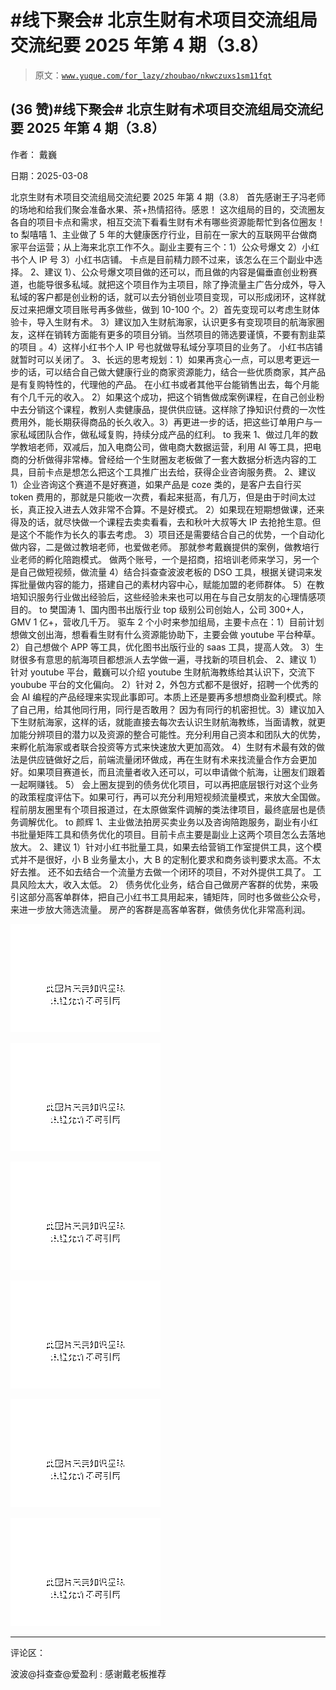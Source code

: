 # #线下聚会# 北京生财有术项目交流组局交流纪要 2025 年第 4 期（3.8）

> 原文：[`www.yuque.com/for_lazy/zhoubao/nkwczuxs1sm11fqt`](https://www.yuque.com/for_lazy/zhoubao/nkwczuxs1sm11fqt)

## (36 赞)#线下聚会# 北京生财有术项目交流组局交流纪要 2025 年第 4 期（3.8）

作者： 戴巍

日期：2025-03-08

北京生财有术项目交流组局交流纪要 2025 年第 4 期（3.8） 首先感谢王子冯老师的场地和给我们聚会准备水果、茶+热情招待。感恩！
这次组局的目的，交流圈友各自的项目卡点和需求，相互交流下看看生财有术有哪些资源能帮忙到各位圈友！ to 梨嘻嘻
1、主业做了 5 年的大健康医疗行业，目前在一家大的互联网平台做商家平台运营；从上海来北京工作不久。副业主要有三个：1）公众号爆文 2）小红书个人 IP 号
3）小红书店铺。 卡点是目前精力顾不过来，该怎么在三个副业中选择。
2、建议 1）、公众号爆文项目做的还可以，而且做的内容是偏垂直创业粉赛道，也能导很多私域。就把这个项目作为主项目，除了挣流量主广告分成外，导入私域的客户都是创业粉的话，就可以去分销创业项目变现，可以形成闭环，这样就反过来把爆文项目账号再多做些，做到 10-100 个。2）首先变现可以考虑生财体验卡，导入生财有术。
3）建议加入生财航海家，认识更多有变现项目的航海家圈友，这样在销转方面能有更多的项目分销。当然项目的筛选要谨慎，不要有割韭菜的项目
。4）这样小红书个人 IP 号也就做导私域分享项目的业务了。 小红书店铺就暂时可以关闭了。
3、长远的思考规划：1）如果再贪心一点，可以思考更远一步的话，可以结合自己做大健康行业的商家资源能力，结合一些优质商家，其产品是有复购特性的，代理他的产品。
在小红书或者其他平台能销售出去，每个月能有个几千元的收入。
2）如果这个成功，把这个销售做成案例课程，在自己创业粉中去分销这个课程，教别人卖健康品，提供供应链。这样除了挣知识付费的一次性费用外，能长期获得商品的长久收入。3）再更进一步的话，把这些订单用户与一家私域团队合作，做私域复购，持续分成产品的红利。
to 我来
1、做过几年的数学教培老师，双减后，加入电商公司，做电商大数据运营，利用 AI 等工具，把电商的分析做得非常棒。曾经给一个生财圈友老板做了一套大数据分析选内容的工具，目前卡点是想怎么把这个工具推广出去给，获得企业咨询服务费。
2、建议 1）企业咨询这个赛道不是好赛道，如果产品是 coze 类的，是客户去自行买 token 费用的，那就是只能收一次费，看起来挺高，有几万，但是由于时间太过长，真正投入进去人效非常不合算。不是好模式。
2）如果现在短期想做课，还来得及的话，就尽快做一个课程去卖卖看看，去和秋叶大叔等大 IP 去抢抢生意。但是这个不能作为长久的事去考虑。
3）项目还是需要结合自己的优势，一个自动化做内容，二是做过教培老师，也爱做老师。 那就参考戴巍提供的案例，做教培行业老师的孵化陪跑模式。
做两个账号，一个是招商，招培训老师来学习，另一个是自己做短视频，做流量 4）结合抖查查波波老板的 DSO 工具，根据关键词来发挥批量做内容的能力，搭建自己的素材内容中心，赋能加盟的老师群体。
5）在教培知识服务行业做出经验后，这些经验未来也可以用在与自己女朋友的心理情感项目的。 to 樊国涛
1、国内图书出版行业 top 级别公司创始人，公司 300+人，GMV 1 亿+，营收几千万。
驱车 2 个小时来参加组局，主要卡点在：1）目前计划想做文创出海，想看看生财有什么资源能协助下，主要会做 youtube 平台种草。
2）自己想做个 APP 等工具，优化图书出版行业的 saas 工具，提高人效。 3）生财很多有意思的航海项目都想派人去学做一遍，寻找新的项目机会、
2、建议 1）针对 youtube 平台，戴巍可以介绍 youtube 生财航海教练给其认识下，交流下 youbube 平台的文化偏向。
2）针对 2，外包方式都不是很好，招聘一个优秀的会 AI 编程的产品经理来实现此事即可。本质上还是要再多想想商业盈利模式。除了自己用，给其他同行用，同行是否敢用？
因为有同行的机密担忧。3）建议加入下生财航海家，这样的话，就能直接去每次去认识生财航海教练，当面请教，就更加能分辨项目的潜力以及资源的整合可能性。充分利用自己资本和团队大的优势，来孵化航海家或者联合投资等方式来快速放大更加高效。
4）生财有术最有效的做法是供应链做好之后，前端流量闭环做成，再在生财有术来找流量合作方会更加好。如果项目赛道长，而且流量者收入还可以，可以申请做个航海，让圈友们跟着一起啊赚钱。
5）
会上圈友提到的债务优化项目，可以再把底层银行对这个业务的政策程度评估下。如果可行，再可以充分利用短视频流量模式，来放大全国做。程前朋友圈里有个项目报道过，在太原做案件调解的类法律项目，最终底层也是债务调解优化。
to 颜辉 1、主业做法拍房买卖业务以及咨询陪跑服务，副业有小红书批量矩阵工具和债务优化的项目。目前卡点主要是副业上这两个项目怎么去落地放大。 2、建议
1）针对小红书批量工具，如果去给营销工作室提供工具，这个模式并不是很好，小 B 业务量太小，大 B 的定制化要求和商务谈判要求太高。不太好去推。
还不如去结合一个流量方去做一个闭环的项目，不对外提供工具了。 工具风险太大，收入太低。 2）
债务优化业务，结合自己做房产客群的优势，来吸引这部分高客单群体，把自己小红书工具用起来，铺矩阵，同时也多做些公众号，来进一步放大筛选流量。
房产的客群是高客单客群，做债务优化非常高利润。

![](img/cf2bff33ca11b3484c9988c69fde6886.png "None")

![](img/dc1b3cf92a195528b1ea0dc21c81939a.png "None")

![](img/d488f9b173a347715d8efef75bb37370.png "None")

![](img/c642ac3edc3c2dfbfaaf883a8327a42f.png "None")

![](img/c83bad374dac28c4ba9b1294d83801fa.png "None")

![](img/3bd726ac1848c1d6af4f8405927ea005.png "None")

* * *

评论区：

波波@抖查查@爱盈利 : 感谢戴老板推荐